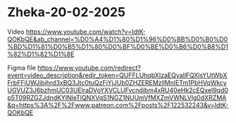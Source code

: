 # Zheka-20-02-2025

Video
https://www.youtube.com/watch?v=IdtK-QOKbQE&ab_channel=%D0%A4%D1%80%D1%96%D0%BB%D0%B0%D0%BD%D1%81%D0%B5%D1%80%D0%BF%D0%BE%D0%B6%D0%B8%D1%82%D1%82%D1%8E

Figma file
https://www.youtube.com/redirect?event=video_description&redir_token=QUFFLUhqbXIzaEQyallFQXlsYUtWbXFrbFFjUWJibjhrd3xBQ3Jtc0tuQzFjYjJUb0ZHZEREMzllMnlETm1PbHVqWkcyUGVUZ3J6bzhmUC03UElraDVoYXVCLUFvcndibm4xRU40eHk2cEQxel9qd0p5T09RZGZJdndKYlNleTlQNXVqS1NGZ1NUUmVfMXZmVWNLVlg0dXRZMA&q=https%3A%2F%2Fwww.patreon.com%2Fposts%2F122532243&v=IdtK-QOKbQE
